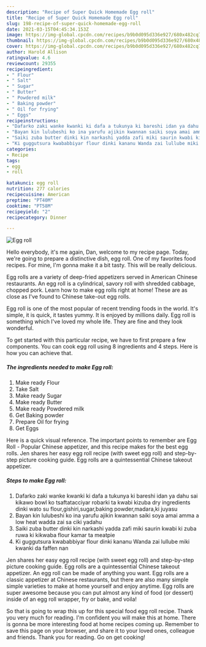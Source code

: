 ```yaml
---
description: "Recipe of Super Quick Homemade Egg roll"
title: "Recipe of Super Quick Homemade Egg roll"
slug: 198-recipe-of-super-quick-homemade-egg-roll
date: 2021-03-15T04:45:34.153Z
image: https://img-global.cpcdn.com/recipes/b9b0d095d336e927/680x482cq70/egg-roll-recipe-main-photo.jpg
thumbnail: https://img-global.cpcdn.com/recipes/b9b0d095d336e927/680x482cq70/egg-roll-recipe-main-photo.jpg
cover: https://img-global.cpcdn.com/recipes/b9b0d095d336e927/680x482cq70/egg-roll-recipe-main-photo.jpg
author: Harold Allison
ratingvalue: 4.6
reviewcount: 29355
recipeingredient:
- " Flour"
- " Salt"
- " Sugar"
- " Butter"
- " Powdered milk"
- " Baking powder"
- " Oil for frying"
- " Eggs"
recipeinstructions:
- "Dafarko zaki wanke kwanki ki dafa a tukunya ki bareshi idan ya dahu sai kikawo bowl ko tsaftatacciyar robarki ta kwabi kizuba dry ingredients dinki wato su flour,gishiri,sugar,baking powder,madara,ki juyasu"
- "Bayan kin lulubeshi ko ina yarufu ajikin kwannan saiki soya amai amma a low heat wadda zai sa ciki yadahu"
- "Saiki zuba butter dinki kin narkashi yadda zafi miki saurin kwabi ki zuba ruwa ki kikwaba flour kamar ta meatpie"
- "Ki guggutsura kwababbiyar flour dinki kananu Wanda zai lullube miki kwanki da faffen nan"
categories:
- Recipe
tags:
- egg
- roll

katakunci: egg roll 
nutrition: 277 calories
recipecuisine: American
preptime: "PT40M"
cooktime: "PT58M"
recipeyield: "2"
recipecategory: Dinner

---
```



![Egg roll](https://img-global.cpcdn.com/recipes/b9b0d095d336e927/680x482cq70/egg-roll-recipe-main-photo.jpg)

Hello everybody, it's me again, Dan, welcome to my recipe page. Today, we're going to prepare a distinctive dish, egg roll. One of my favorites food recipes. For mine, I'm gonna make it a bit tasty. This will be really delicious.

Egg rolls are a variety of deep-fried appetizers served in American Chinese restaurants. An egg roll is a cylindrical, savory roll with shredded cabbage, chopped pork. Learn how to make egg rolls right at home! These are as close as I&#39;ve found to Chinese take-out egg rolls.

Egg roll is one of the most popular of recent trending foods in the world. It's simple, it is quick, it tastes yummy. It is enjoyed by millions daily. Egg roll is something which I've loved my whole life. They are fine and they look wonderful.


To get started with this particular recipe, we have to first prepare a few components. You can cook egg roll using 8 ingredients and 4 steps. Here is how you can achieve that.

<!--inarticleads1-->

##### The ingredients needed to make Egg roll:

1. Make ready  Flour
1. Take  Salt
1. Make ready  Sugar
1. Make ready  Butter
1. Make ready  Powdered milk
1. Get  Baking powder
1. Prepare  Oil for frying
1. Get  Eggs


Here is a quick visual reference. The important points to remember are Egg Roll - Popular Chinese appetizer, and this recipe makes for the best egg rolls. Jen shares her easy egg roll recipe (with sweet egg roll) and step-by-step picture cooking guide. Egg rolls are a quintessential Chinese takeout appetizer. 

<!--inarticleads2-->

##### Steps to make Egg roll:

1. Dafarko zaki wanke kwanki ki dafa a tukunya ki bareshi idan ya dahu sai kikawo bowl ko tsaftatacciyar robarki ta kwabi kizuba dry ingredients dinki wato su flour,gishiri,sugar,baking powder,madara,ki juyasu
1. Bayan kin lulubeshi ko ina yarufu ajikin kwannan saiki soya amai amma a low heat wadda zai sa ciki yadahu
1. Saiki zuba butter dinki kin narkashi yadda zafi miki saurin kwabi ki zuba ruwa ki kikwaba flour kamar ta meatpie
1. Ki guggutsura kwababbiyar flour dinki kananu Wanda zai lullube miki kwanki da faffen nan


Jen shares her easy egg roll recipe (with sweet egg roll) and step-by-step picture cooking guide. Egg rolls are a quintessential Chinese takeout appetizer. An egg roll can be made of anything you want. Egg rolls are a classic appetizer at Chinese restaurants, but there are also many simple simple varieties to make at home yourself and enjoy anytime. Egg rolls are super awesome because you can put almost any kind of food (or dessert) inside of an egg roll wrapper, fry or bake, and voila! 

So that is going to wrap this up for this special food egg roll recipe. Thank you very much for reading. I'm confident you will make this at home. There is gonna be more interesting food at home recipes coming up. Remember to save this page on your browser, and share it to your loved ones, colleague and friends. Thank you for reading. Go on get cooking!
